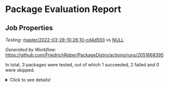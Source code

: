 # Package Evaluation Report

## Job Properties

*Testing:* [master/2022-03-28-10:26:10-cd4d593](https://github.com/FriedrichRober/PackageDistro/blob/data/reports/master/2022-03-28-10:26:10-cd4d593) vs [NULL](https://github.com/FriedrichRober/PackageDistro/blob/data/reports/NULL)

*Generated by Workflow:* https://github.com/FriedrichRober/PackageDistro/actions/runs/2051668395

In total, 3 packages were tested, out of which 1 succeeded, 2 failed and 0 were skipped.

<details> <summary>Click to see details!</summary>

## New Packages

- aclib : failure <br>
- agt : success <br>
- ace : failure <br>
</details>

